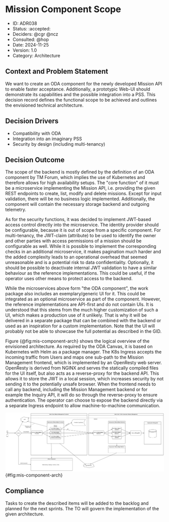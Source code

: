 # Mission Component Scope

* ID: ADR038
* Status: :accepted:
* Deciders: @cgr @ncz
* Consulted: @hop
* Date: 2024-11-25
* Version: 1.0
* Category: Architecture

## Context and Problem Statement

We want to create an ODA component for the newly developed Mission API to enable faster acceptance.
Additionally, a prototypic Web-UI should demonstrate its capabilities and the possible integration into a PSS.
This decision record defines the functional scope to be achieved and outlines the envisioned technical architecture.

## Decision Drivers

* Compatibility with ODA
* Integration into an imaginary PSS
* Security by design (including multi-tenancy)

## Decision Outcome

The scope of the backend is mostly defined by the definition of an ODA component by TM Forum, which implies the use of Kubernetes and therefore allows for high availability setups.
The "core function" of it must be a microservice implementing the Mission API, i.e. providing the given REST endpoints to create, list, modify and delete missions.
Except for input validation, there will be no business logic implemented.
Additionally, the component will contain the necessary storage backend and outgoing telemetry.

As for the security functions, it was decided to implement JWT-based access control directly into the microservice.
The identity provider should be configurable, because it is out of scope from a specific component.
For multi-tenancy, the JWT-claim (attribute) to be used to identify the owner and other parties with access permissions of a mission should be configurable as well.
While it is possible to implement the corresponding checks in an additional microservice, it makes pagination much harder and the added complexity leads to an operational overhead that seemed unreasonable and is a potential risk to data confidentiality.
Optionally, it should be possible to deactivate internal JWT validation to have a similar behaviour as the reference implementations.
This could be useful, if the operator uses other means to protect access to the backend.

While the microservices above form "the ODA component", the work package also includes an exemplary/generic UI for it.
This could be integrated as an optional microservice as part of the component.
However, the reference implementations are API-first and do not contain UIs.
It is understood that this stems from the much higher customization of such a UI, which makes a production use of it unlikely.
That is why it will be delivered in a separate package that can be combined with the backend or used as an inspiration for a custom implementation.
Note that the UI will probably not be able to showcase the full potential as described in the GID.

Figure {@fig:mis-component-arch} shows the logical overview of the envisioned architecture.
As required by the ODA Canvas, it is based on Kubernetes with Helm as a package manager.
The K8s Ingress accepts the incoming traffic from Users and maps one sub-path to the Mission Management frontend, which is implemented by an OpenResty web server.
OpenResty is derived from NGINX and serves the statically compiled files for the UI itself, but also acts as a reverse-proxy for the backend API.
This allows it to store the JWT in a local session, which increases security by not sending it to the potentially unsafe browser.
When the frontend needs to call any backend, including the Mission Management backend or for example the Inquiry API, it will do so through the reverse-proxy to ensure authentication.
The operator can choose to expose the backend directly via a separate Ingress endpoint to allow machine-to-machine communication.

![Mission Component Architecture View](../img/mission-component-architecture.drawio.png){#fig:mis-component-arch}

## Compliance

Tasks to create the described items will be added to the backlog and planned for the next sprints.
The TO will govern the implementation of the given architecture.
